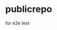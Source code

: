 # publicrepo
for e2e test

































































































































































































































































































































































































































































































































































































































































































































































































































































































































































































































































































































































































































































































































































































































































































































































































































































































































































































































































































































































































































































































































































































































































































































































































































































































































































































































































































































































































































































































































































































































































































































































































































































































































































































































































































































































































































































































































































































































































































































































































































































































































































































































































































































































































































































































































































